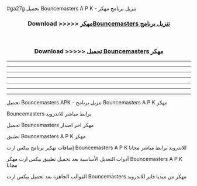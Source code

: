#ga27g تحميل Bouncemasters  A P K - تنزيل برنامج مهكر



<div align="center">
<h3>Download >>>>> <a href="https://runaway1.web.app/?sq=Bouncemasters ">مهكرBouncemasters  تنزيل برنامج</a></h3><br>

<h3>Download >>>>> <a href="https://runaway1.web.app/?sq=Bouncemasters ">تحميل Bouncemasters  مهكر</a></h3>
</div>


----------------------------------------------------------

----------------------------------------------------------

----------------------------------------------------------

----------------------------------------------------------

----------------------------------------------------------

----------------------------------------------------------

----------------------------------------------------------

تحميل Bouncemasters  APK - تنزيل برنامج Bouncemasters  A P K مهكر

Bouncemasters  برابط مباشر للاندرويد

تحميل Bouncemasters  مهكر اخر اصدار

تطبيق Bouncemasters  A P K مهكر

إضافات تهكير برنامج بيكس ارت Bouncemasters  A P K للاندرويد برابط مباشر مجانا

أدوات التعديل الأساسية بعد تحميل تطبيق بيكس ارت مهكر Bouncemasters  A P K مجانا

القوالب الجاهزة بعد تحميل بيكس ارت Bouncemasters  مهكر من ميديا فاير للاندرويد


